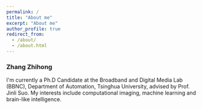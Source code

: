 ```yaml
---
permalink: /
title: "About me"
excerpt: "About me"
author_profile: true
redirect_from: 
  - /about/
  - /about.html
---
```

### Zhang Zhihong ###


I'm currently a Ph.D Candidate at the Broadband and Digital Media Lab (BBNC), Department of Automation, Tsinghua University, advised by Prof. Jinli Suo. 
My interests include computational imaging, machine learning and brain-like intelligence.
